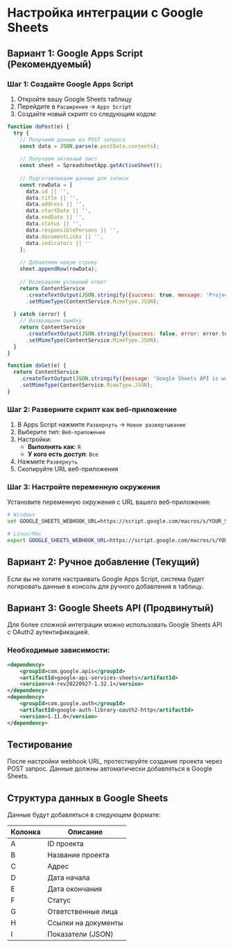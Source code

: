 # Настройка интеграции с Google Sheets

## Вариант 1: Google Apps Script (Рекомендуемый)

### Шаг 1: Создайте Google Apps Script

1. Откройте вашу Google Sheets таблицу
2. Перейдите в `Расширения` → `Apps Script`
3. Создайте новый скрипт со следующим кодом:

```javascript
function doPost(e) {
  try {
    // Получаем данные из POST запроса
    const data = JSON.parse(e.postData.contents);
    
    // Получаем активный лист
    const sheet = SpreadsheetApp.getActiveSheet();
    
    // Подготавливаем данные для записи
    const rowData = [
      data.id || '',
      data.title || '',
      data.address || '',
      data.startDate || '',
      data.endDate || '',
      data.status || '',
      data.responsiblePersons || '',
      data.documentLinks || '',
      data.indicators || ''
    ];
    
    // Добавляем новую строку
    sheet.appendRow(rowData);
    
    // Возвращаем успешный ответ
    return ContentService
      .createTextOutput(JSON.stringify({success: true, message: 'Project added successfully'}))
      .setMimeType(ContentService.MimeType.JSON);
      
  } catch (error) {
    // Возвращаем ошибку
    return ContentService
      .createTextOutput(JSON.stringify({success: false, error: error.toString()}))
      .setMimeType(ContentService.MimeType.JSON);
  }
}

function doGet(e) {
  return ContentService
    .createTextOutput(JSON.stringify({message: 'Google Sheets API is working'}))
    .setMimeType(ContentService.MimeType.JSON);
}
```

### Шаг 2: Разверните скрипт как веб-приложение

1. В Apps Script нажмите `Развернуть` → `Новое развертывание`
2. Выберите тип: `Веб-приложение`
3. Настройки:
   - **Выполнять как**: `Я`
   - **У кого есть доступ**: `Все`
4. Нажмите `Развернуть`
5. Скопируйте URL веб-приложения

### Шаг 3: Настройте переменную окружения

Установите переменную окружения с URL вашего веб-приложения:

```bash
# Windows
set GOOGLE_SHEETS_WEBHOOK_URL=https://script.google.com/macros/s/YOUR_SCRIPT_ID/exec

# Linux/Mac
export GOOGLE_SHEETS_WEBHOOK_URL=https://script.google.com/macros/s/YOUR_SCRIPT_ID/exec
```

## Вариант 2: Ручное добавление (Текущий)

Если вы не хотите настраивать Google Apps Script, система будет логировать данные в консоль для ручного добавления в таблицу.

## Вариант 3: Google Sheets API (Продвинутый)

Для более сложной интеграции можно использовать Google Sheets API с OAuth2 аутентификацией.

### Необходимые зависимости:

```xml
<dependency>
    <groupId>com.google.apis</groupId>
    <artifactId>google-api-services-sheets</artifactId>
    <version>v4-rev20220927-1.32.1</version>
</dependency>
<dependency>
    <groupId>com.google.auth</groupId>
    <artifactId>google-auth-library-oauth2-http</artifactId>
    <version>1.11.0</version>
</dependency>
```

## Тестирование

После настройки webhook URL, протестируйте создание проекта через POST запрос. Данные должны автоматически добавляться в Google Sheets.

## Структура данных в Google Sheets

Данные будут добавляться в следующем формате:

| Колонка | Описание |
|---------|----------|
| A | ID проекта |
| B | Название проекта |
| C | Адрес |
| D | Дата начала |
| E | Дата окончания |
| F | Статус |
| G | Ответственные лица |
| H | Ссылки на документы |
| I | Показатели (JSON) |
